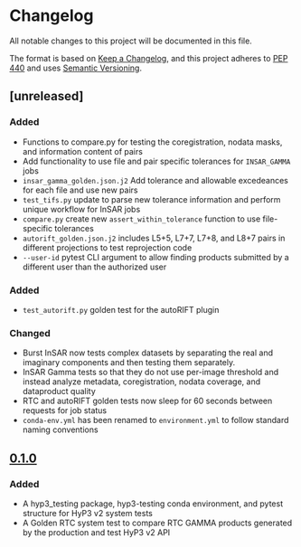 # Changelog

All notable changes to this project will be documented in this file.

The format is based on [Keep a Changelog](https://keepachangelog.com/en/1.0.0/),
and this project adheres to [PEP 440](https://www.python.org/dev/peps/pep-0440/) 
and uses [Semantic Versioning](https://semver.org/spec/v2.0.0.html).

## [unreleased]

### Added
* Functions to compare.py for testing the coregistration, nodata masks, and information content of pairs
* Add functionality to use file and pair specific tolerances for `INSAR_GAMMA` jobs
* `insar_gamma_golden.json.j2` Add tolerance and allowable excedeances for each file and use new pairs
* `test_tifs.py` update to parse new tolerance information and perform unique workflow for InSAR jobs
* `compare.py` create new `assert_within_tolerance` function to use file-specific tolerances
* `autorift_golden.json.j2` includes L5+5, L7+7, L7+8, and L8+7 pairs in different projections to test reprojection code
* `--user-id` pytest CLI argument to allow finding products submitted by a different user than the authorized user

### Added
* `test_autorift.py` golden test for the autoRIFT plugin

### Changed
* Burst InSAR now tests complex datasets by separating the real and imaginary components and then testing them separately.
* InSAR Gamma tests so that they do not use per-image threshold and instead analyze metadata, coregistration, nodata coverage, and dataproduct quality
* RTC and autoRIFT golden tests now sleep for 60 seconds between requests for job status
* `conda-env.yml` has been renamed to `environment.yml` to follow standard naming conventions 

## [0.1.0](https://github.com/ASFHyP3/hyp3-testing/compare/v0.0.0...v0.1.0)

### Added
* A hyp3_testing package, hyp3-testing conda environment, and pytest structure for HyP3 v2 system tests
* A Golden RTC system test to compare RTC GAMMA products generated by the production and test HyP3 v2 API
